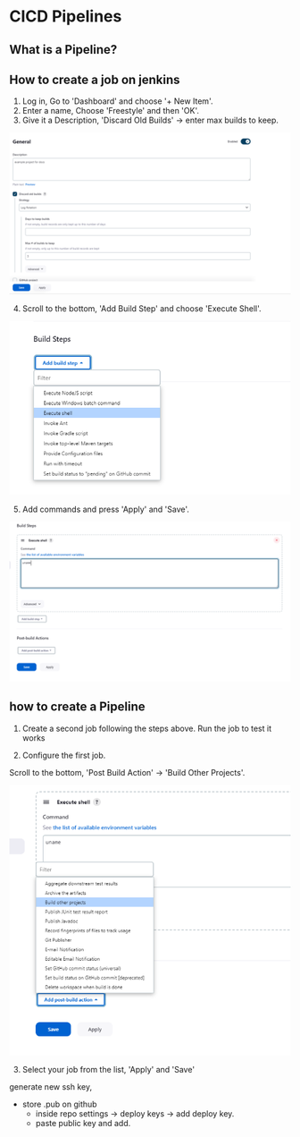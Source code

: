 # CICD Pipelines

## What is a Pipeline?



## How to create a job on jenkins

1. Log in, Go to 'Dashboard' and choose '+ New Item'.
2. Enter a name, Choose 'Freestyle' and then 'OK'.
3. Give it a Description, 'Discard Old Builds' -> enter max builds to keep.

![Configure](<../Screenshots/Jenkins/Screenshot 2024-01-09 155742.png>)


4. Scroll to the bottom, 'Add Build Step' and choose 'Execute Shell'.

![Build Step](<../Screenshots/Jenkins/Screenshot 2024-01-09 155814.png>)

5. Add commands and press 'Apply' and 'Save'.
  
![Add Code](<../Screenshots/Jenkins/Screenshot 2024-01-09 160042.png>)


## how to create a Pipeline
1. Create a second job following the steps above. Run the job to test it works

2. Configure the first job.

Scroll to the bottom, 'Post Build Action' -> 'Build Other Projects'.

![Alt text](<../Screenshots/Jenkins/Screenshot 2024-01-09 161720.png>)

3. Select your job from the list, 'Apply' and 'Save'




generate new ssh key,
- store .pub on github
  - inside repo settings -> deploy keys -> add deploy key.
  - paste public key and add.